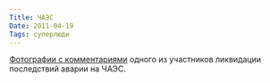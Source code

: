 ```yaml
---
Title: ЧАЭС
Date: 2011-04-19
Tags: суперлюди
---
```


<div class="text"><a href="http://av-strannik.livejournal.com/19023.html">Фотографии с комментариями</a> одного из участников ликвидации последствий аварии на ЧАЭС.</div>